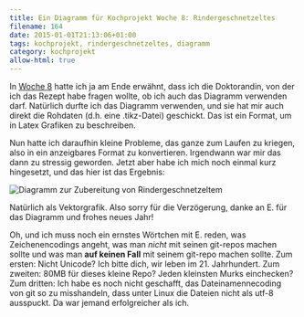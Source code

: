 ```yaml
---
title: Ein Diagramm für Kochprojekt Woche 8: Rindergeschnetzeltes
filename: 164
date: 2015-01-01T21:13:06+01:00
tags: kochprojekt, rindergeschnetzeltes, diagramm
category: kochprojekt
allow-html: true
---
```

<p>In <a href="https://www.strangerthanusual.de/blogposts/91">Woche 8</a> hatte ich ja am Ende erwähnt, dass ich die Doktorandin, von der ich das Rezept habe fragen wollte, ob ich auch das Diagramm verwenden darf. Natürlich durfte ich das Diagramm verwenden, und sie hat mir auch direkt die Rohdaten (d.h. eine .tikz-Datei) geschickt. Das ist ein Format, um in Latex Grafiken zu beschreiben.</p>
<p>Nun hatte ich daraufhin kleine Probleme, das ganze zum Laufen zu kriegen, also in ein anzeigbares Format zu konvertieren. Irgendwann war mir das dann zu stressig geworden. Jetzt aber habe ich mich noch einmal kurz hingesetzt, und das hier ist das Ergebnis:</p>
<img src="https://www.strangerthanusual.de/hosted_files/494/download" alt="Diagramm zur Zubereitung von Rindergeschnetzeltem">
<p>Natürlich als Vektorgrafik. Also sorry für die Verzögerung, danke an E. für das Diagramm und frohes neues Jahr!</p>
<p>Oh, und ich muss noch ein ernstes Wörtchen mit E. reden, was Zeichenencodings angeht, was man <em>nicht</em> mit seinen git-repos machen sollte und was man <strong>auf keinen Fall</strong> mit seinem git-repo machen sollte. Zum ersten: Nicht Unicode? Ich bitte dich, wir leben im 21. Jahrhundert. Zum zweiten: 80MB für dieses kleine Repo? Jeden kleinsten Murks einchecken? Zum dritten: Ich habe es noch nicht geschafft, das Dateinamennecoding von git so zu misshandeln, dass unter Linux die Dateien nicht als utf-8 ausspuckt. Da war jemand erfolgreicher als ich.</p>
